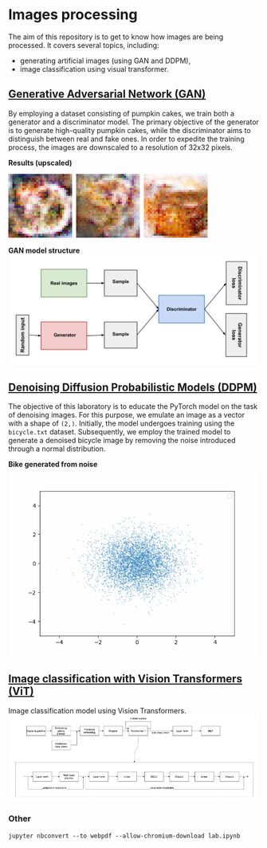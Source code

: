 # Images processing

The aim of this repository is to get to know how images are being processed. It covers several topics, including:
- generating artificial images (using GAN and DDPM),
- image classification using visual transformer.

## [Generative Adversarial Network (GAN)](generative-adversarial-network/lab.ipynb)
By employing a dataset consisting of pumpkin cakes, we train both a generator and a discriminator model. The primary objective of the generator is to generate high-quality pumpkin cakes, while the discriminator aims to distinguish between real and fake ones. In order to expedite the training process, the images are downscaled to a resolution of 32x32 pixels.

**Results (upscaled)**

![GAN](generative-adversarial-network/generated.png)


**GAN model structure**
![GAN](generative-adversarial-network/gan_diagram.svg)

## [Denoising Diffusion Probabilistic Models (DDPM)](denoising-diffusion-probabilistic-model/ddpm-denoising.ipynb)
The objective of this laboratory is to educate the PyTorch model on the task of denoising images. For this purpose, we emulate an image as a vector with a shape of `(2,)`. Initially, the model undergoes training using the `bicycle.txt` dataset. Subsequently, we employ the trained model to generate a denoised bicycle image by removing the noise introduced through a normal distribution.

**Bike generated from noise**
![Denoising visualisation](denoising-diffusion-probabilistic-model/denoising.gif)

## [Image classification with Vision Transformers (ViT)](vision-transformer/lab.ipynb)
Image classification model using Vision Transformers.
![ViT model](vision-transformer/vit.png)

### Other
```
jupyter nbconvert --to webpdf --allow-chromium-download lab.ipynb
```